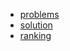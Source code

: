 - [problems][1]
- [solution][2]
- [ranking][3]

[1]: http://codeforces.com/contest/709
[2]: http://codeforces.com/blog/entry/46763
[3]: http://codeforces.com/contest/709/standings
